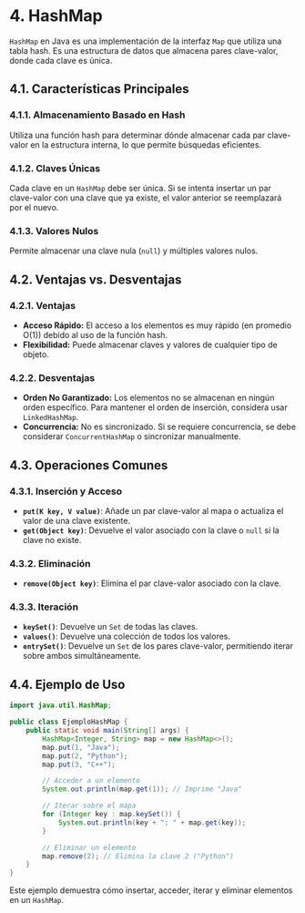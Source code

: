 # 4. HashMap

`HashMap` en Java es una implementación de la interfaz `Map` que utiliza una tabla hash. Es una estructura de datos que almacena pares clave-valor, donde cada clave es única.

## 4.1. Características Principales

### 4.1.1. Almacenamiento Basado en Hash

Utiliza una función hash para determinar dónde almacenar cada par clave-valor en la estructura interna, lo que permite búsquedas eficientes.

### 4.1.2. Claves Únicas

Cada clave en un `HashMap` debe ser única. Si se intenta insertar un par clave-valor con una clave que ya existe, el valor anterior se reemplazará por el nuevo.

### 4.1.3. Valores Nulos

Permite almacenar una clave nula (`null`) y múltiples valores nulos.

## 4.2. Ventajas vs. Desventajas

### 4.2.1. Ventajas

- **Acceso Rápido:** El acceso a los elementos es muy rápido (en promedio O(1)) debido al uso de la función hash.
- **Flexibilidad:** Puede almacenar claves y valores de cualquier tipo de objeto.

### 4.2.2. Desventajas

- **Orden No Garantizado:** Los elementos no se almacenan en ningún orden específico. Para mantener el orden de inserción, considera usar `LinkedHashMap`.
- **Concurrencia:** No es sincronizado. Si se requiere concurrencia, se debe considerar `ConcurrentHashMap` o sincronizar manualmente.

## 4.3. Operaciones Comunes

### 4.3.1. Inserción y Acceso

- **`put(K key, V value)`**: Añade un par clave-valor al mapa o actualiza el valor de una clave existente.
- **`get(Object key)`**: Devuelve el valor asociado con la clave o `null` si la clave no existe.

### 4.3.2. Eliminación

- **`remove(Object key)`**: Elimina el par clave-valor asociado con la clave.

### 4.3.3. Iteración

- **`keySet()`**: Devuelve un `Set` de todas las claves.
- **`values()`**: Devuelve una colección de todos los valores.
- **`entrySet()`**: Devuelve un `Set` de los pares clave-valor, permitiendo iterar sobre ambos simultáneamente.

## 4.4. Ejemplo de Uso

```java
import java.util.HashMap;

public class EjemploHashMap {
    public static void main(String[] args) {
        HashMap<Integer, String> map = new HashMap<>();
        map.put(1, "Java");
        map.put(2, "Python");
        map.put(3, "C++");

        // Acceder a un elemento
        System.out.println(map.get(1)); // Imprime "Java"

        // Iterar sobre el mapa
        for (Integer key : map.keySet()) {
            System.out.println(key + ": " + map.get(key));
        }

        // Eliminar un elemento
        map.remove(2); // Elimina la clave 2 ("Python")
    }
}
```

Este ejemplo demuestra cómo insertar, acceder, iterar y eliminar elementos en un `HashMap`.
